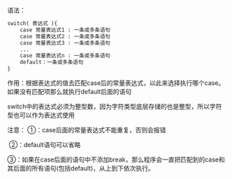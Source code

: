 语法：

```markdown
switch( 表达式 ){
	case 常量表达式1 : 一条或多条语句
	case 常量表达式2 : 一条或多条语句
	case 常量表达式3 : 一条或多条语句
	...
	case 常量表达式n : 一条或多条语句
	default：一条或多条语句
}
```



作用：根据表达式的值去匹配case后的常量表达式，以此来选择执行哪个case。如果没有匹配项那么就执行default后面的语句



switch中的表达式必须为整型数，因为字符类型底层存储的也是整型，所以字符型也可以作为表达式使用



注意：
	①：case后面的常量表达式不能重复，否则会报错

​	②：default语句可以省略

​	③：如果在case后面的语句中不添加break，那么程序会一直把匹配到的case和其后面的所有语句(包括default)，从上到下依次执行。